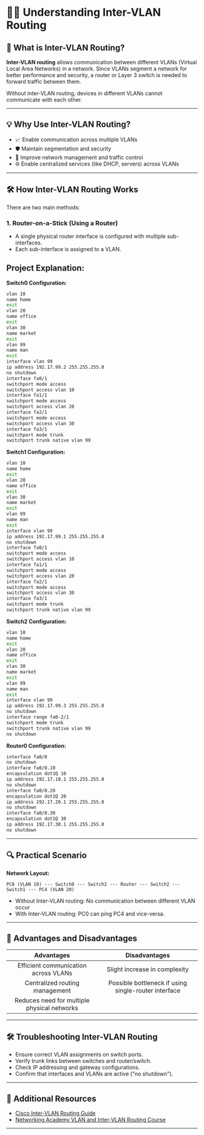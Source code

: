 # 👨‍💼 Understanding Inter-VLAN Routing

## 📄 What is Inter-VLAN Routing?

**Inter-VLAN routing** allows communication between different VLANs (Virtual Local Area Networks) in a network. Since VLANs segment a network for better performance and security, a router or Layer 3 switch is needed to forward traffic between them.

Without inter-VLAN routing, devices in different VLANs cannot communicate with each other.

---

## 💡 Why Use Inter-VLAN Routing?

- 📈 Enable communication across multiple VLANs
- 🛡️ Maintain segmentation and security
- 🧰 Improve network management and traffic control
- 🌐 Enable centralized services (like DHCP, servers) across VLANs

---

## 🛠️ How Inter-VLAN Routing Works

There are two main methods:

### 1. Router-on-a-Stick (Using a Router)

- A single physical router interface is configured with multiple sub-interfaces.
- Each sub-interface is assigned to a VLAN.

## Project Explanation:

**Switch0 Configuration:**

```bash
vlan 10
name home
exit
vlan 20
name office
exit
vlan 30
name market
exit
vlan 99
name man
exit
interface vlan 99
ip address 192.17.99.2 255.255.255.0
no shutdown
interface fa0/1
switchport mode access
switchport access vlan 10
interface fa1/1
switchport mode access
switchport access vlan 20
interface fa2/1
switchport mode access
switchport access vlan 30
interface fa3/1
switchport mode trunk
switchport trunk native vlan 99
```

**Switch1 Configuration:**

```bash
vlan 10
name home
exit
vlan 20
name office
exit
vlan 30
name market
exit
vlan 99
name man
exit
interface vlan 99
ip address 192.17.99.1 255.255.255.0
no shutdown
interface fa0/1
switchport mode access
switchport access vlan 10
interface fa1/1
switchport mode access
switchport access vlan 20
interface fa2/1
switchport mode access
switchport access vlan 30
interface fa3/1
switchport mode trunk
switchport trunk native vlan 99
```

**Switch2 Configuration:**

```bash
vlan 10
name home
exit
vlan 20
name office
exit
vlan 30
name market
exit
vlan 99
name man
exit
interface vlan 99
ip address 192.17.99.3 255.255.255.0
no shutdown
interface range fa0-2/1
switchport mode trunk
switchport trunk native vlan 99
no shutdown
```

**Router0 Configuration:**

```bash
interface fa0/0
no shutdown
interface fa0/0.10
encapsulation dot1Q 10
ip address 192.17.10.1 255.255.255.0
no shutdown
interface fa0/0.20
encapsulation dot1Q 20
ip address 192.17.20.1 255.255.255.0
no shutdown
interface fa0/0.30
encapsulation dot1Q 30
ip address 192.17.30.1 255.255.255.0
no shutdown
```

---

## 🔍 Practical Scenario

**Network Layout:**

```
PC0 (VLAN 10) --- Switch0 --- Switch2 --- Router --- Switch2 --- Switch1 --- PC4 (VLAN 20)
```

- Without Inter-VLAN routing: No communication between different VLAN occur
- With Inter-VLAN routing: PC0 can ping PC4 and vice-versa.

---

## 👥 Advantages and Disadvantages

|                 Advantages                  |                    Disadvantages                     |
| :-----------------------------------------: | :--------------------------------------------------: |
|    Efficient communication across VLANs     |            Slight increase in complexity             |
|       Centralized routing management        | Possible bottleneck if using single-router interface |
| Reduces need for multiple physical networks |                                                      |

---

## 🛠️ Troubleshooting Inter-VLAN Routing

- Ensure correct VLAN assignments on switch ports.
- Verify trunk links between switches and router/switch.
- Check IP addressing and gateway configurations.
- Confirm that interfaces and VLANs are active ("no shutdown").

---

## 🔗 Additional Resources

- [Cisco Inter-VLAN Routing Guide](https://www.cisco.com/c/en/us/td/docs/switches/lan/campus_lan_solutions/InterVLAN.html)
- [Networking Academy VLAN and Inter-VLAN Routing Course](https://www.netacad.com/)

---
